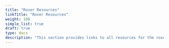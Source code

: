 ```yaml
---
title: "Rover Resources"
linkTitle: "Rover Resources"
weight: 100
simple_list: true
draft: true
type: docs
description: "This section provides links to all resources for the rover manufactured by Viam."
---
```

